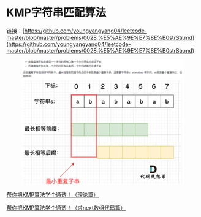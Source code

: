 # KMP字符串匹配算法

链接：[https://github.com/youngyangyang04/leetcode-master/blob/master/problems/0028.%E5%AE%9E%E7%8E%B0strStr.md](https://github.com/youngyangyang04/leetcode-master/blob/master/problems/0028.%E5%AE%9E%E7%8E%B0strStr.md)

<figure><img src="../.gitbook/assets/image (7) (1).png" alt=""><figcaption></figcaption></figure>

[帮你把KMP算法学个通透！（理论篇）](https://www.bilibili.com/video/BV1PD4y1o7nd/)

[帮你把KMP算法学个通透！（求next数组代码篇）](https://www.bilibili.com/video/BV1M5411j7Xx/)

